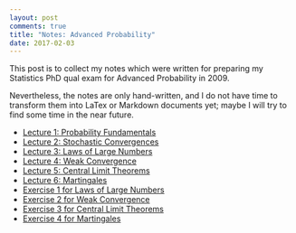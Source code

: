 ```yaml
---
layout: post
comments: true
title: "Notes: Advanced Probability"
date: 2017-02-03
---
```


This post is to collect my notes which were written for preparing my Statistics PhD qual exam for Advanced Probability in 2009. 

Nevertheless, the notes are only hand-written, and I do not have time to transform them into LaTex or Markdown documents yet; maybe I will try to find some time in the near future.

- [Lecture 1: Probability Fundamentals](https://github.com/bowen0701/adv_probability/blob/master/notes/probability_ch1.pdf)
- [Lecture 2: Stochastic Convergences](https://github.com/bowen0701/adv_probability/blob/master/notes/probability_ch2.pdf)
- [Lecture 3: Laws of Large Numbers](https://github.com/bowen0701/adv_probability/blob/master/notes/probability_ch3.pdf)
- [Lecture 4: Weak Convergence](https://github.com/bowen0701/adv_probability/blob/master/notes/probability_ch4.pdf)
- [Lecture 5: Central Limit Theorems](https://github.com/bowen0701/adv_probability/blob/master/notes/probability_ch5.pdf)
- [Lecture 6: Martingales](https://github.com/bowen0701/adv_probability/blob/master/notes/probability_ch6.pdf)
- [Exercise 1 for Laws of Large Numbers](https://github.com/bowen0701/adv_probability/blob/master/notes/probability_ex1.pdf)
- [Exercise 2 for Weak Convergence](https://github.com/bowen0701/adv_probability/blob/master/notes/probability_ex2.pdf)
- [Exercise 3 for Central Limit Theorems](https://github.com/bowen0701/adv_probability/blob/master/notes/probability_ex3.pdf)
- [Exercise 4 for Martingales](https://github.com/bowen0701/adv_probability/blob/master/notes/probability_ex4.pdf)
